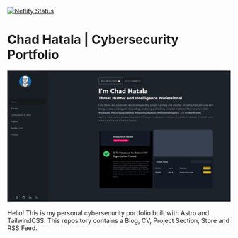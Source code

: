 [![Netlify Status](https://api.netlify.com/api/v1/badges/0ef8fd67-3eab-4201-bbed-1bf74c3c2a58/deploy-status)](https://app.netlify.com/sites/chadhatala/deploys)
# Chad Hatala | Cybersecurity Portfolio

![Chad Hatala | Cybersecurity Portfolio](media/screencap-site.PNG)

Hello! This is my personal cybersecurity portfolio built with Astro and TailwindCSS. This repository contains a Blog, CV, Project Section, Store and RSS Feed.
